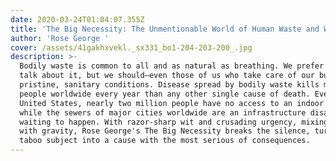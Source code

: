 ```yaml
---
date: 2020-03-24T01:04:07.355Z
title: 'The Big Necessity: The Unmentionable World of Human Waste and Why It Matters'
author: 'Rose George '
cover: /assets/41gakhxvekl._sx331_bo1-204-203-200_.jpg
description: >-
  Bodily waste is common to all and as natural as breathing. We prefer not to
  talk about it, but we should―even those of us who take care of our business in
  pristine, sanitary conditions. Disease spread by bodily waste kills more
  people worldwide every year than any other single cause of death. Even in the
  United States, nearly two million people have no access to an indoor toilet,
  while the sewers of major cities worldwide are an infrastructure disaster
  waiting to happen. With razor-sharp wit and crusading urgency, mixing levity
  with gravity, Rose George's The Big Necessity breaks the silence, turning the
  taboo subject into a cause with the most serious of consequences.
---
```


